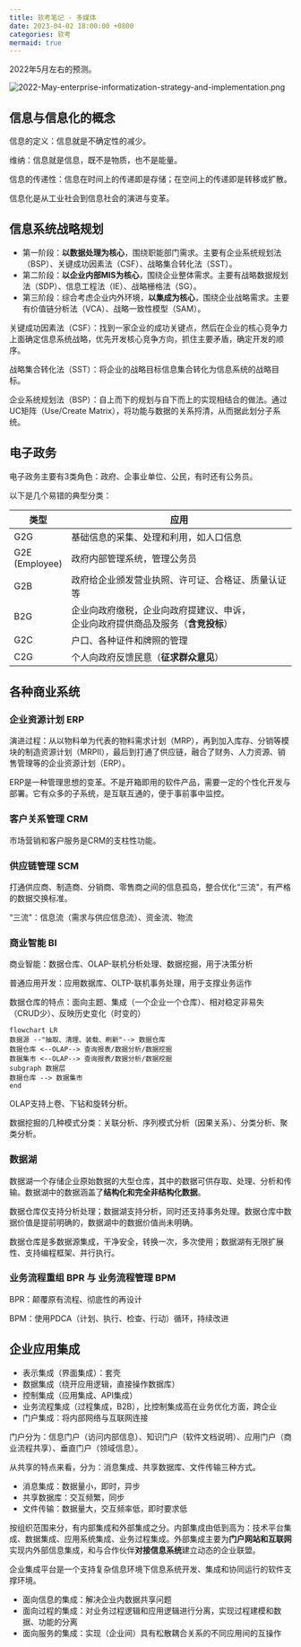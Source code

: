 ```yaml
---
title: 软考笔记 - 多媒体
date: 2023-04-02 18:00:00 +0800
categories: 软考
mermaid: true
---
```

2022年5月左右的预测。

![2022-May-enterprise-informatization-strategy-and-implementation.png](https://s2.loli.net/2023/04/02/Wsld3caIEb94Jfj.png)

## 信息与信息化的概念

信息的定义：信息就是不确定性的减少。

维纳：信息就是信息，既不是物质，也不是能量。

信息的传递性：信息在时间上的传递即是存储；在空间上的传递即是转移或扩散。

信息化是从工业社会到信息社会的演进与变革。

## 信息系统战略规划

- 第一阶段：**以数据处理为核心**，围绕职能部门需求。主要有企业系统规划法（BSP）、关键成功因素法（CSF）、战略集合转化法（SST）。
- 第二阶段：**以企业内部MIS为核心**，围绕企业整体需求。主要有战略数据规划法（SDP）、信息工程法（IE）、战略栅格法（SG）。
- 第三阶段：综合考虑企业内外环境，**以集成为核心**，围绕企业战略需求。主要有价值链分析法（VCA）、战略一致性模型（SAM）。

关键成功因素法（CSF）：找到一家企业的成功关键点，然后在企业的核心竞争力上面确定信息系统战略，优先开发核心竞争方向，抓住主要矛盾，确定开发的顺序。

战略集合转化法（SST）：将企业的战略目标信息集合转化为信息系统的战略目标。

企业系统规划法（BSP）：自上而下的规划与自下而上的实现相结合的做法。通过UC矩阵（Use/Create Matrix），将功能与数据的关系捋清，从而据此划分子系统。

## 电子政务

电子政务主要有3类角色：政府、企事业单位、公民，有时还有公务员。

以下是几个易错的典型分类：

| 类型                | 应用                                                                                         |
| ------------------- | -------------------------------------------------------------------------------------------- |
| G2G                 | 基础信息的采集、处理和利用，如人口信息                                                       |
| G2E<br />(Employee) | 政府内部管理系统，管理公务员                                                                 |
| G2B                 | 政府给企业颁发营业执照、许可证、合格证、质量认证等                                           |
| B2G                 | 企业向政府缴税，企业向政府提建议、申诉，<br />企业向政府提供商品及服务（**含竞投标**） |
| G2C                 | 户口、各种证件和牌照的管理                                                                   |
| C2G                 | 个人向政府反馈民意（**征求群众意见**）                                                 |

## 各种商业系统

### 企业资源计划 ERP

演进过程：从以物料单为代表的物料需求计划（MRP），再到加入库存、分销等模块的制造资源计划（MRPII），最后到打通了供应链，融合了财务、人力资源、销售管理等的企业资源计划（ERP）。

ERP是一种管理思想的变革。不是开箱即用的软件产品，需要一定的个性化开发与部署。它有众多的子系统，是互联互通的，便于事前事中监控。

### 客户关系管理 CRM

市场营销和客户服务是CRM的支柱性功能。

### 供应链管理 SCM

打通供应商、制造商、分销商、零售商之间的信息孤岛，整合优化“三流"，有严格的数据交换标准。

“三流"：信息流（需求与供应信息流）、资金流、物流

### 商业智能 BI

商业智能：数据仓库、OLAP-联机分析处理、数据挖掘，用于决策分析

普通应用开发：应用数据库、OLTP-联机事务处理，用于支撑业务运作

数据仓库的特点：面向主题、集成（一个企业一个仓库）、相对稳定非易失（CRUD少）、反映历史变化（时变的）

```mermaid
flowchart LR
数据源 --"抽取、清理、装载、刷新"--> 数据仓库
数据仓库 <--OLAP--> 查询报表/数据分析/数据挖掘
数据集市 <--OLAP--> 查询报表/数据分析/数据挖掘
subgraph 数据层
数据仓库 --> 数据集市
end
```

OLAP支持上卷、下钻和旋转分析。

数据挖掘的几种模式分类：关联分析、序列模式分析（因果关系）、分类分析、聚类分析。

### 数据湖

数据湖一个存储企业原始数据的大型仓库，其中的数据可供存取、处理、分析和传输。数据湖中的数据涵盖了**结构化和完全非结构化数据**。

数据仓库仅支持分析处理；数据湖支持分析，同时还支持事务处理。数据仓库中数据价值是提前明确的，数据湖中的数据价值尚未明确。

数据仓库是多数据源集成，干净安全，转换一次，多次使用；数据湖有无限扩展性、支持编程框架、并行执行。

### 业务流程重组 BPR 与 业务流程管理 BPM

BPR：颠覆原有流程、彻底性的再设计

BPM：使用PDCA（计划、执行、检查、行动）循环，持续改进

## 企业应用集成

- 表示集成（界面集成）：套壳
- 数据集成（绕开应用逻辑，直接操作数据库）
- 控制集成（应用集成、API集成）
- 业务流程集成（过程集成，B2B），比控制集成高在业务优化方面，跨企业
- 门户集成：将内部网络与互联网连接

门户分为：信息门户（访问内部信息）、知识门户（软件文档说明）、应用门户（商业流程共享）、垂直门户（领域信息）。

从共享的特点来看，分为：消息集成、共享数据库、文件传输三种方式。

- 消息集成：数据量小，即时，异步
- 共享数据库：交互频繁，同步
- 文件传输：数据量大，交互频率低，即时要求低

按组织范围来分，有内部集成和外部集成之分。内部集成由低到高为：技术平台集成、数据集成、应用系统集成、业务过程集成。外部集成主要为**门户网站和互联网**实现内外部信息集成，和与合作伙伴**对接信息系统**建立动态的企业联盟。

企业集成平台是一个支持复杂信息环境下信息系统开发、集成和协同运行的软件支撑环境。

- 面向信息的集成：解决企业内数据共享问题
- 面向过程的集成：对业务过程逻辑和应用逻辑进行分离，实现过程建模和数据、功能的分离
- 面向服务的集成：实现（企业间）具有松散耦合关系的不同应用间的互操作
